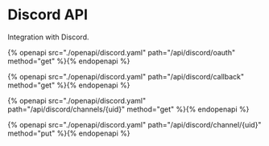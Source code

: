 # Discord API

Integration with Discord.

{% openapi src="./openapi/discord.yaml" path="/api/discord/oauth" method="get" %}{% endopenapi %}

{% openapi src="./openapi/discord.yaml" path="/api/discord/callback" method="get" %}{% endopenapi %}

{% openapi src="./openapi/discord.yaml" path="/api/discord/channels/{uid}" method="get" %}{% endopenapi %}

{% openapi src="./openapi/discord.yaml" path="/api/discord/channel/{uid}" method="put" %}{% endopenapi %}
